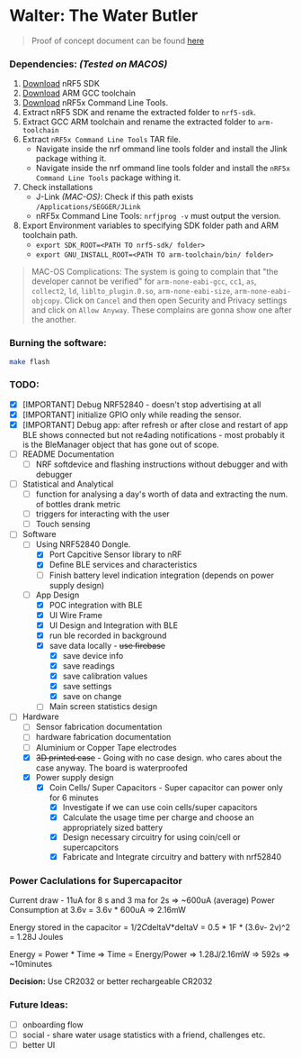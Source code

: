 # Walter: The Water Butler

> Proof of concept document can be found [here](docs/POC.md)

### Dependencies: *(Tested on MACOS)*

1. [Download](https://www.nordicsemi.com/Software-and-tools/Software/nRF5-SDK/Download) nRF5 SDK
2. [Download](https://developer.arm.com/tools-and-software/open-source-software/developer-tools/gnu-toolchain/gnu-rm/downloads) ARM GCC toolchain
4. [Download](https://www.nordicsemi.com/Software-and-Tools/Development-Tools/nRF-Command-Line-Tools/Download#infotabs) nRF5x Command Line Tools.
4. Extract nRF5 SDK and rename the extracted folder to `nrf5-sdk`.
5. Extract GCC ARM toolchain and rename the extracted folder to `arm-toolchain`
6. Extract `nRF5x Command Line Tools` TAR file.
    * Navigate inside the nrf ommand line tools folder and install the Jlink package withing it.
    * Navigate inside the nrf ommand line tools folder and install the `nRF5x Command Line Tools` package withing it.
7. Check installations
    * J-Link *(MAC-OS)*: Check if this path exists `/Applications/SEGGER/JLink`
    * nRF5x Command Line Tools: `nrfjprog -v` must output the version.
8. Export Environment variables to specifying SDK folder path and ARM toolchain path.
    * `export SDK_ROOT=<PATH TO nrf5-sdk/ folder>`
    * `export GNU_INSTALL_ROOT=<PATH TO arm-toolchain/bin/ folder>`

> MAC-OS Complications: The system is going to complain that "the developer cannot be verified" for `arm-none-eabi-gcc`, `cc1`, `as`, `collect2`, `ld`, `liblto_plugin.0.so`, `arm-none-eabi-size`, `arm-none-eabi-objcopy`. Click on `Cancel` and then open Security and Privacy settings and click on `Allow Anyway`. These complains are gonna show one after the another.

### Burning the software:
```bash
make flash
```

### TODO:
* [x] [IMPORTANT] Debug NRF52840 - doesn't stop advertising at all
* [x] [IMPORTANT] initialize GPIO only while reading the sensor.
* [x] [IMPORTANT] Debug app: after refresh or after close and restart of app BLE shows connected but not re4ading notifications - most probably it is the BleManager object that has gone out of scope.
* [ ] README Documentation
  * [ ] NRF softdevice and flashing instructions without debugger and with debugger 
* [ ] Statistical and Analytical
  * [ ] function for analysing a day's worth of data and extracting the num. of bottles drank metric
  * [ ] triggers for interacting with the user
  * [ ] Touch sensing
* [ ] Software
  * [ ] Using NRF52840 Dongle.
    * [x] Port Capcitive Sensor library to nRF
    * [x] Define BLE services and characteristics
    * [ ] Finish battery level indication integration (depends on power supply design)
  * [ ] App Design
    * [x] POC integration with BLE
    * [x] UI Wire Frame
    * [x] UI Design and Integration with BLE
    * [x] run ble recorded in background
    * [x] save data locally - ~~use firebase~~
      * [x] save device info
      * [x] save readings
      * [x] save calibration values
      * [x] save settings
      * [x] save on change
    * [ ] Main screen statistics design
* [ ] Hardware
  * [ ] Sensor fabrication documentation
  * [ ] hardware fabrication documentation
  * [ ] Aluminium or Copper Tape electrodes
  * [x] ~~3D printed case~~ - Going with no case design. who cares about the case anyway. The board is waterproofed
  * [x] Power supply design
    * [x] Coin Cells/ Super Capacitors - Super capacitor can power only for 6 minutes
      * [x] Investigate if we can use coin cells/super capacitors
      * [x] Calculate the usage time per charge and choose an appropriately sized battery
      * [x] Design necessary circuitry for using coin/cell or supercapcitors
      * [x] Fabricate and Integrate circuitry and battery with nrf52840

### Power Caclulations for Supercapacitor

Current draw - 11uA for 8 s and 3 ma for 2s => ~600uA (average)
Power Consumption at 3.6v = 3.6v * 600uA => 2.16mW

Energy stored in the capacitor = 1/2*C*deltaV*deltaV = 0.5 * 1F * (3.6v- 2v)^2 = 1.28J Joules

Energy = Power * Time => Time = Energy/Power => 1.28J/2.16mW => 592s => ~10minutes

**Decision:** Use CR2032 or better rechargeable CR2032

### Future Ideas:

* [ ] onboarding flow
* [ ] social - share water usage statistics with a friend, challenges etc.
* [ ] better UI
